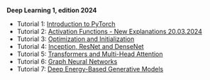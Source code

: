 **Deep Learning 1, edition 2024**

- Tutorial 1: [Introduction to PyTorch](https://github.com/msgtsuzuki/saved_models/blob/main/tutorial1/Tutorial01-N.ipynb)
- Tutorial 2: [Activation Functions - New Explanations 20.03.2024](https://github.com/msgtsuzuki/saved_models/blob/main/tutorial2/Tutorial02-N.ipynb)
- Tutorial 3: [Optimization and Initialization](https://github.com/msgtsuzuki/saved_models/blob/main/tutorial3/Tutorial03-N.ipynb)
- Tutorial 4: [Inception, ResNet and DenseNet](https://github.com/msgtsuzuki/saved_models/blob/main/tutorial4/Tutorial04-N.ipynb)
- Tutorial 5: [Transformers and Multi-Head Attention](https://github.com/msgtsuzuki/saved_models/blob/main/tutorial5/Tutorial05-N.ipynb)
- Tutorial 6: [Graph Neural Networks](https://github.com/msgtsuzuki/saved_models/blob/main/tutorial6/Tutorial06-N.ipynb)
- Tutorial 7: [Deep Energy-Based Generative Models](https://github.com/msgtsuzuki/saved_models/blob/main/tutorial7/Tutorial07-N.ipynb)

